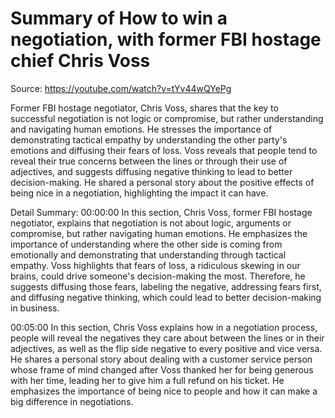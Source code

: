 # Summary of How to win a negotiation, with former FBI hostage chief Chris Voss

Source: https://youtube.com/watch?v=tYv44wQYePg

Former FBI hostage negotiator, Chris Voss, shares that the key to successful negotiation is not logic or compromise, but rather understanding and navigating human emotions. He stresses the importance of demonstrating tactical empathy by understanding the other party's emotions and diffusing their fears of loss. Voss reveals that people tend to reveal their true concerns between the lines or through their use of adjectives, and suggests diffusing negative thinking to lead to better decision-making. He shared a personal story about the positive effects of being nice in a negotiation, highlighting the impact it can have.

Detail Summary: 
00:00:00
In this section, Chris Voss, former FBI hostage negotiator, explains that negotiation is not about logic, arguments or compromise, but rather navigating human emotions. He emphasizes the importance of understanding where the other side is coming from emotionally and demonstrating that understanding through tactical empathy. Voss highlights that fears of loss, a ridiculous skewing in our brains, could drive someone's decision-making the most. Therefore, he suggests diffusing those fears, labeling the negative, addressing fears first, and diffusing negative thinking, which could lead to better decision-making in business.

00:05:00
In this section, Chris Voss explains how in a negotiation process, people will reveal the negatives they care about between the lines or in their adjectives, as well as the flip side negative to every positive and vice versa. He shares a personal story about dealing with a customer service person whose frame of mind changed after Voss thanked her for being generous with her time, leading her to give him a full refund on his ticket. He emphasizes the importance of being nice to people and how it can make a big difference in negotiations.

